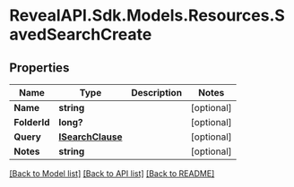 # RevealAPI.Sdk.Models.Resources.SavedSearchCreate
## Properties

Name | Type | Description | Notes
------------ | ------------- | ------------- | -------------
**Name** | **string** |  | [optional] 
**FolderId** | **long?** |  | [optional] 
**Query** | [**ISearchClause**](ISearchClause.md) |  | [optional] 
**Notes** | **string** |  | [optional] 

[[Back to Model list]](../README.md#documentation-for-models) [[Back to API list]](../README.md#documentation-for-api-endpoints) [[Back to README]](../README.md)

